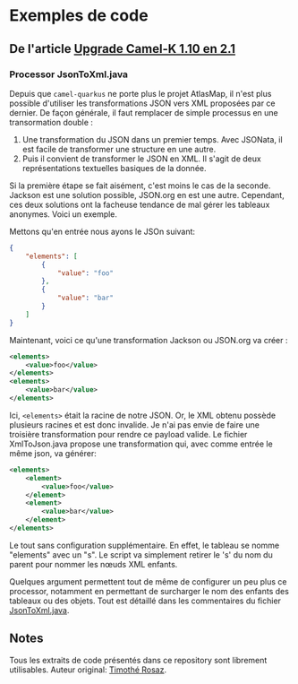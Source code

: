 # Exemples de code
## De l'article [Upgrade Camel-K 1.10 en 2.1](https://www.middleware-solutions.fr/?p=1542)

### Processor JsonToXml.java

Depuis que `camel-quarkus` ne porte plus le projet AtlasMap, il n'est plus possible d'utiliser les transformations JSON vers XML proposées par ce dernier.
De façon générale, il faut remplacer de simple processus en une transormation double :
1) Une transformation du JSON dans un premier temps. Avec JSONata, il est facile de transformer une structure en une autre.
2) Puis il convient de transformer le JSON en XML. Il s'agit de deux représentations textuelles basiques de la donnée.

Si la première étape se fait aisément, c'est moins le cas de la seconde. Jackson est une solution possible, JSON.org en est une autre. Cependant, ces deux solutions ont la facheuse tendance de mal gérer les tableaux anonymes. Voici un exemple.

Mettons qu'en entrée nous ayons le JSOn suivant:
```json
{
    "elements": [
        {
            "value": "foo"
        },
        {
            "value": "bar"
        }
    ]
}
```

Maintenant, voici ce qu'une transformation Jackson ou JSON.org va créer :
```xml
<elements>
    <value>foo</value>
</elements>
<elements>
    <value>bar</value>
</elements>
```

Ici, `<elements>` était la racine de notre JSON. Or, le XML obtenu possède plusieurs racines et est donc invalide. Je n'ai pas envie de faire une troisière transformation pour rendre ce payload valide. Le fichier XmlToJson.java propose une transformation qui, avec comme entrée le même json, va générer:

```xml
<elements>
    <element>
        <value>foo</value>
    </element>
    <element>
        <value>bar</value>
    </element>
</elements>
```

Le tout sans configuration supplémentaire. En effet, le tableau se nomme "elements" avec un "s". Le script va simplement retirer le 's' du nom du parent pour nommer les nœuds XML enfants.

Quelques argument permettent tout de même de configurer un peu plus ce processor, notamment en permettant de surcharger le nom des enfants des tableaux ou des objets. Tout est détaillé dans les commentaires du fichier [JsonToXml.java](code/JsonToXml.java).


## Notes

Tous les extraits de code présentés dans ce repository sont librement utilisables.
Auteur original: [Timothé Rosaz](https://www.linkedin.com/in/timothe-rosaz/).
